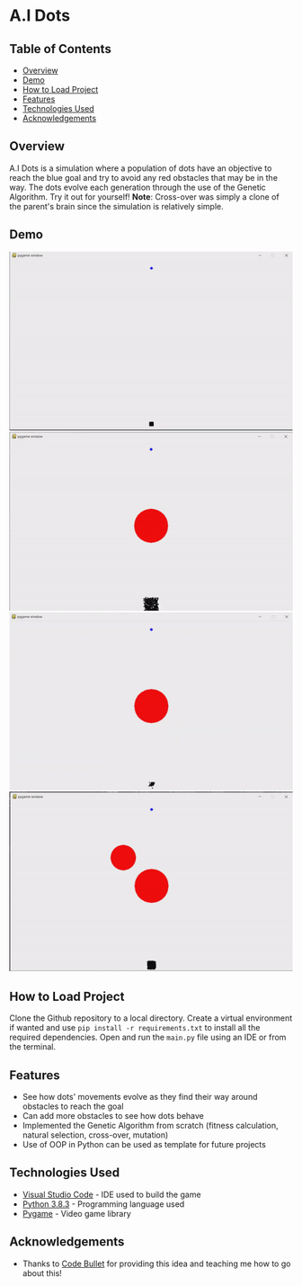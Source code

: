 # A.I Dots

## Table of Contents

- [Overview](#Overview)
- [Demo](#Demo)
- [How to Load Project](#how-to-load-project)
- [Features](#Features)
- [Technologies Used](#technologies-used)
- [Acknowledgements](#acknowledgements)

## Overview

A.I Dots is a simulation where a population of dots have an objective to reach the blue goal and try to avoid any red obstacles that may be in the way. The dots evolve each generation through the use of the Genetic Algorithm. Try it out for yourself! **Note**: Cross-over was simply a clone of the parent's brain since the simulation is relatively simple. 

## Demo

<img src="gifs/without_obstacle.gif?raw=true"/> <img src="gifs/initial.gif?raw=true"/> <img src="gifs/several_generations.gif?raw=true"/>
<img src="gifs/2_obstacles.gif?raw=true"/>

## How to Load Project

Clone the Github repository to a local directory. Create a virtual environment if wanted and use `pip install -r requirements.txt` to install all the required dependencies. Open and run the `main.py` file using an IDE or from the terminal.

## Features

- See how dots' movements evolve as they find their way around obstacles to reach the goal
- Can add more obstacles to see how dots behave
- Implemented the Genetic Algorithm from scratch (fitness calculation, natural selection, cross-over, mutation)
- Use of OOP in Python can be used as template for future projects

## Technologies Used

- [Visual Studio Code](https://code.visualstudio.com/) - IDE used to build the game
- [Python 3.8.3](https://www.python.org/downloads/) - Programming language used
- [Pygame](https://www.pygame.org/news) - Video game library 

## Acknowledgements

- Thanks to [Code Bullet](https://www.youtube.com/watch?v=BOZfhUcNiqk) for providing this idea and teaching me how to go about this!
